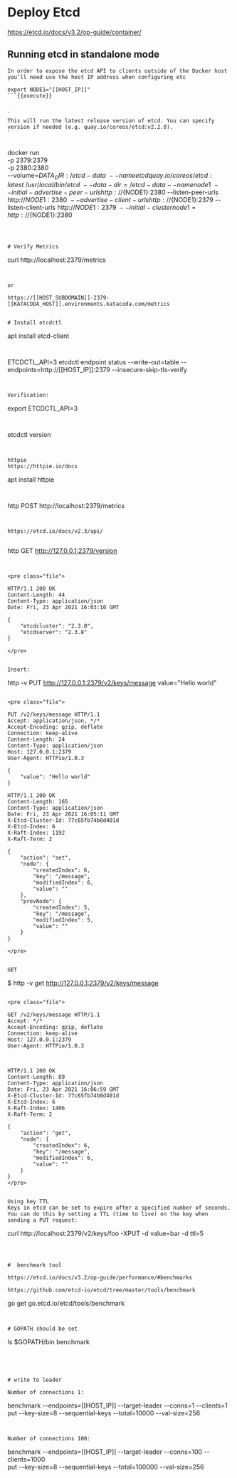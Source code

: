 # Deploy Etcd


https://etcd.io/docs/v3.2/op-guide/container/


## Running etcd in standalone mode

`
In order to expose the etcd API to clients outside of the Docker host you’ll need use the host IP address when configuring etc
`


```
export NODE1="[[HOST_IP]]"
```{{execute}}


`
This will run the latest release version of etcd. You can specify version if needed (e.g. quay.io/coreos/etcd:v2.2.0).
`


```
docker run \
  -p 2379:2379 \
  -p 2380:2380 \
  --volume=${DATA_DIR}:/etcd-data \
  --name etcd quay.io/coreos/etcd:latest \
  /usr/local/bin/etcd \
  --data-dir=/etcd-data --name node1 \
  --initial-advertise-peer-urls http://${NODE1}:2380 --listen-peer-urls http://${NODE1}:2380 \
  --advertise-client-urls http://${NODE1}:2379 --listen-client-urls http://${NODE1}:2379 \
  --initial-cluster node1=http://${NODE1}:2380

```{{execute}}



# Verify Metrics

```
curl http://localhost:2379/metrics
```{{execute}}


or

https://[[HOST_SUBDOMAIN]]-2379-[[KATACODA_HOST]].environments.katacoda.com/metrics


# Install etcdctl

```
apt install etcd-client
```{{execute}}


```
ETCDCTL_API=3 etcdctl endpoint status --write-out=table --endpoints=http://[[HOST_IP]]:2379  --insecure-skip-tls-verify
```{{execute}}


Verification:

```
export ETCDCTL_API=3
```{{execute}}


```
etcdctl version
```{{execute}}


httpie
https://httpie.io/docs

```
apt install httpie
```{{execute}}


```
 http POST http://localhost:2379/metrics
```{{execute}}


https://etcd.io/docs/v2.3/api/


```
http GET http://127.0.0.1:2379/version
```{{execute}}


<pre class="file">

HTTP/1.1 200 OK
Content-Length: 44
Content-Type: application/json
Date: Fri, 23 Apr 2021 16:03:10 GMT

{
    "etcdcluster": "2.3.0",
    "etcdserver": "2.3.8"
}

</pre>


Insert:
```
http -v PUT http://127.0.0.1:2379/v2/keys/message value="Hello world" 
```{{execute}}

<pre class="file">

PUT /v2/keys/message HTTP/1.1
Accept: application/json, */*
Accept-Encoding: gzip, deflate
Connection: keep-alive
Content-Length: 24
Content-Type: application/json
Host: 127.0.0.1:2379
User-Agent: HTTPie/1.0.3

{
    "value": "Hello world"
}

HTTP/1.1 200 OK
Content-Length: 165
Content-Type: application/json
Date: Fri, 23 Apr 2021 16:05:11 GMT
X-Etcd-Cluster-Id: 77c65fb74b0d401d
X-Etcd-Index: 6
X-Raft-Index: 1192
X-Raft-Term: 2

{
    "action": "set",
    "node": {
        "createdIndex": 6,
        "key": "/message",
        "modifiedIndex": 6,
        "value": ""
    },
    "prevNode": {
        "createdIndex": 5,
        "key": "/message",
        "modifiedIndex": 5,
        "value": ""
    }
}

</pre>


GET
```
$ http -v  get http://127.0.0.1:2379/v2/keys/message
```{{execute}}

<pre class="file">

GET /v2/keys/message HTTP/1.1
Accept: */*
Accept-Encoding: gzip, deflate
Connection: keep-alive
Host: 127.0.0.1:2379
User-Agent: HTTPie/1.0.3



HTTP/1.1 200 OK
Content-Length: 89
Content-Type: application/json
Date: Fri, 23 Apr 2021 16:06:59 GMT
X-Etcd-Cluster-Id: 77c65fb74b0d401d
X-Etcd-Index: 6
X-Raft-Index: 1406
X-Raft-Term: 2

{
    "action": "get",
    "node": {
        "createdIndex": 6,
        "key": "/message",
        "modifiedIndex": 6,
        "value": ""
    }
}
</pre>


Using key TTL
Keys in etcd can be set to expire after a specified number of seconds. 
You can do this by setting a TTL (time to live) on the key when sending a PUT request:

```
curl http://localhost:2379/v2/keys/foo -XPUT -d value=bar -d ttl=5
```{{execute}}



#  benchmark tool

https://etcd.io/docs/v3.2/op-guide/performance/#benchmarks

https://github.com/etcd-io/etcd/tree/master/tools/benchmark

```
go get go.etcd.io/etcd/tools/benchmark
```{{execute}}


# GOPATH should be set

```
ls $GOPATH/bin
benchmark
```{{execute}}




# write to leader

Number of connections 1:

```
benchmark --endpoints=[[HOST_IP]] --target-leader --conns=1 --clients=1 \
    put --key-size=8 --sequential-keys --total=10000 --val-size=256
```{{execute}}


Number of connections 100:

```
benchmark --endpoints=[[HOST_IP]] --target-leader  --conns=100 --clients=1000 \
    put --key-size=8 --sequential-keys --total=100000 --val-size=256
```{{execute}}

